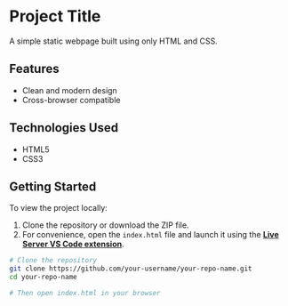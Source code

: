 # Project Title

A simple static webpage built using only HTML and CSS.

## Features

- Clean and modern design
- Cross-browser compatible

## Technologies Used

- HTML5
- CSS3

## Getting Started

To view the project locally:

1. Clone the repository or download the ZIP file.
2. For convenience, open the `index.html` file and launch it using the **[Live Server VS Code extension](https://marketplace.visualstudio.com/items?itemName=ritwickdey.LiveServer)**.
```bash
# Clone the repository
git clone https://github.com/your-username/your-repo-name.git
cd your-repo-name

# Then open index.html in your browser
